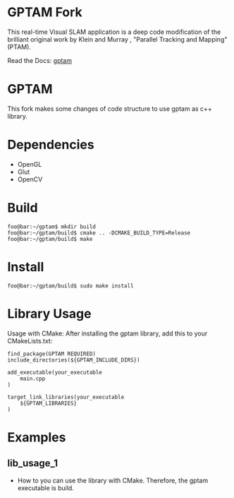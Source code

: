 # GPTAM Fork
This real-time Visual SLAM application is a deep code modification of the brilliant original work by Klein and Murray , "Parallel Tracking and Mapping" (PTAM).

Read the Docs: [gptam](GPTAM.md)

# GPTAM
This fork makes some changes of code structure to use gptam as c++ library.

# Dependencies
- OpenGL
- Glut
- OpenCV

# Build
```console
foo@bar:~/gptam$ mkdir build
foo@bar:~/gptam/build$ cmake .. -DCMAKE_BUILD_TYPE=Release
foo@bar:~/gptam/build$ make
```

# Install
```console
foo@bar:~/gptam/build$ sudo make install
```

# Library Usage
Usage with CMake:
After installing the gptam library, add this to your CMakeLists.txt:
```
find_package(GPTAM REQUIRED)
include_directories(${GPTAM_INCLUDE_DIRS})

add_executable(your_executable
    main.cpp
)

target_link_libraries(your_executable
    ${GPTAM_LIBRARIES}
)
```
# Examples
## lib_usage_1
- How to you can use the library with CMake. Therefore, the gptam executable is build.
